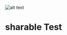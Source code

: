 ![alt text](https://drive.google.com/uc?export=view&id=16S-MkckoC_pSzh0GO1WV8NeT6wchG1rS)
# sharable Test

